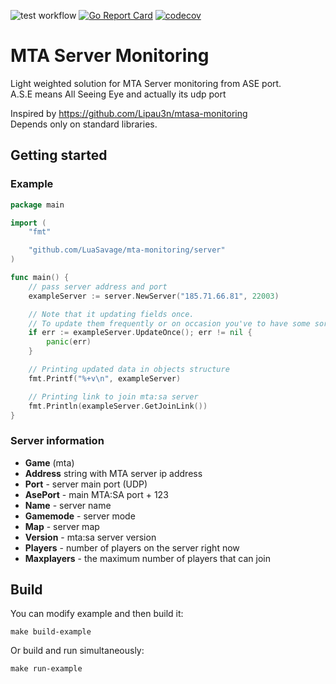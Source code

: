 ![test workflow](https://github.com/LuaSavage/mta-monitoring/actions/workflows/go.yml/badge.svg)
[![Go Report Card](https://goreportcard.com/badge/github.com/LuaSavage/mta-monitoring)](https://goreportcard.com/report/github.com/LuaSavage/mta-monitoring)
[![codecov](https://codecov.io/gh/LuaSavage/mta-monitoring/branch/master/graph/badge.svg?token=7TMGVKVMET)](https://codecov.io/gh/LuaSavage/mta-monitoring)

# MTA Server Monitoring

Light weighted solution for MTA Server monitoring from ASE port.  
A.S.E means All Seeing Eye and actually its udp port

Inspired by https://github.com/Lipau3n/mtasa-monitoring  
Depends only on standard libraries.

## Getting started
### Example
```go
package main

import (
	"fmt"

	"github.com/LuaSavage/mta-monitoring/server"
)

func main() {
	// pass server address and port
	exampleServer := server.NewServer("185.71.66.81", 22003)

	// Note that it updating fields once.
	// To update them frequently or on occasion you've to have some sort of poller
	if err := exampleServer.UpdateOnce(); err != nil {
		panic(err)
	}

	// Printing updated data in objects structure
	fmt.Printf("%+v\n", exampleServer)

	// Printing link to join mta:sa server
	fmt.Println(exampleServer.GetJoinLink())
}
```

### Server information
* **Game** (mta)
* **Address** string with MTA server ip address
* **Port** - server main port (UDP)
* **AsePort** - main MTA:SA port + 123
* **Name** - server name
* **Gamemode** - server mode
* **Map** - server map
* **Version** - mta:sa server version
* **Players** - number of players on the server right now
* **Maxplayers** - the maximum number of players that can join

## Build 
You can modify example and then build it:
```shell
make build-example
```
Or build and run simultaneously:
```shell
make run-example
```